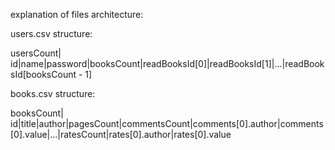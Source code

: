 explanation of files architecture:

users.csv structure:

usersCount|
id|name|password|booksCount|readBooksId[0]|readBooksId[1]|...|readBooksId[booksCount - 1]

books.csv structure:

booksCount|
id|title|author|pagesCount|commentsCount|comments[0].author|comments[0].value|...|ratesCount|rates[0].author|rates[0].value
